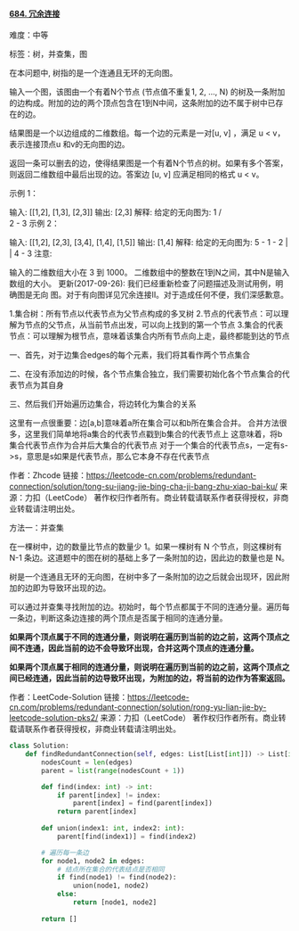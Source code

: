 #### [684. 冗余连接](https://leetcode-cn.com/problems/redundant-connection/)

难度：中等

标签：树，并查集，图

在本问题中, 树指的是一个连通且无环的无向图。

输入一个图，该图由一个有着N个节点 (节点值不重复1, 2, ..., N) 的树及一条附加的边构成。附加的边的两个顶点包含在1到N中间，这条附加的边不属于树中已存在的边。

结果图是一个以边组成的二维数组。每一个边的元素是一对[u, v] ，满足 u < v，表示连接顶点u 和v的无向图的边。

返回一条可以删去的边，使得结果图是一个有着N个节点的树。如果有多个答案，则返回二维数组中最后出现的边。答案边 [u, v] 应满足相同的格式 u < v。

示例 1：

输入: [[1,2], [1,3], [2,3]]
输出: [2,3]
解释: 给定的无向图为:
  1
 / \
2 - 3
示例 2：

输入: [[1,2], [2,3], [3,4], [1,4], [1,5]]
输出: [1,4]
解释: 给定的无向图为:
5 - 1 - 2
    |   |
    4 - 3
注意:

输入的二维数组大小在 3 到 1000。
二维数组中的整数在1到N之间，其中N是输入数组的大小。
更新(2017-09-26):
我们已经重新检查了问题描述及测试用例，明确图是无向 图。对于有向图详见冗余连接II。对于造成任何不便，我们深感歉意。



1.集合树：所有节点以代表节点为父节点构成的多叉树
2.节点的代表节点：可以理解为节点的父节点，从当前节点出发，可以向上找到的第一个节点
3.集合的代表节点：可以理解为根节点，意味着该集合内所有节点向上走，最终都能到达的节点

一、首先，对于边集合edges的每个元素，我们将其看作两个节点集合

二、在没有添加边的时候，各个节点集合独立，我们需要初始化各个节点集合的代表节点为其自身

三、然后我们开始遍历边集合，将边转化为集合的关系

这里有一点很重要：边[a,b]意味着a所在集合可以和b所在集合合并。
合并方法很多，这里我们简单地将a集合的代表节点戳到b集合的代表节点上
这意味着，将b集合代表节点作为合并后大集合的代表节点
对于一个集合的代表节点s，一定有s->s，意思是s如果是代表节点，那么它本身不存在代表节点

作者：Zhcode
链接：https://leetcode-cn.com/problems/redundant-connection/solution/tong-su-jiang-jie-bing-cha-ji-bang-zhu-xiao-bai-ku/
来源：力扣（LeetCode）
著作权归作者所有。商业转载请联系作者获得授权，非商业转载请注明出处。

方法一：并查集

在一棵树中，边的数量比节点的数量少 1。如果一棵树有 N 个节点，则这棵树有 N-1 条边。这道题中的图在树的基础上多了一条附加的边，因此边的数量也是 N。

树是一个连通且无环的无向图，在树中多了一条附加的边之后就会出现环，因此附加的边即为导致环出现的边。

可以通过并查集寻找附加的边。初始时，每个节点都属于不同的连通分量。遍历每一条边，判断这条边连接的两个顶点是否属于相同的连通分量。

**如果两个顶点属于不同的连通分量，则说明在遍历到当前的边之前，这两个顶点之间不连通，因此当前的边不会导致环出现，合并这两个顶点的连通分量。**

**如果两个顶点属于相同的连通分量，则说明在遍历到当前的边之前，这两个顶点之间已经连通，因此当前的边导致环出现，为附加的边，将当前的边作为答案返回。**

作者：LeetCode-Solution
链接：https://leetcode-cn.com/problems/redundant-connection/solution/rong-yu-lian-jie-by-leetcode-solution-pks2/
来源：力扣（LeetCode）
著作权归作者所有。商业转载请联系作者获得授权，非商业转载请注明出处。

```python
class Solution:
    def findRedundantConnection(self, edges: List[List[int]]) -> List[int]:
        nodesCount = len(edges)
        parent = list(range(nodesCount + 1))

        def find(index: int) -> int:
            if parent[index] != index:
                parent[index] = find(parent[index])
            return parent[index]
        
        def union(index1: int, index2: int):
            parent[find(index1)] = find(index2)

        # 遍历每一条边
        for node1, node2 in edges:
            # 结点所在集合的代表结点是否相同
            if find(node1) != find(node2):
                union(node1, node2)
            else:
                return [node1, node2]
        
        return []
```

